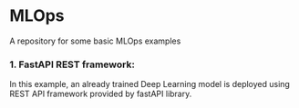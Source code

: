 # MLOps
A repository for some basic MLOps examples

### 1. FastAPI REST framework: 
In this example, an already trained Deep Learning model is deployed using REST API framework provided by fastAPI library.
